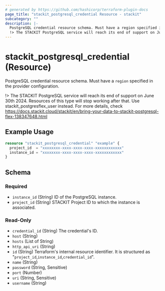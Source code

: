 ```yaml
---
# generated by https://github.com/hashicorp/terraform-plugin-docs
page_title: "stackit_postgresql_credential Resource - stackit"
subcategory: ""
description: |-
  PostgreSQL credential resource schema. Must have a region specified in the provider configuration.
  !> The STACKIT PostgreSQL service will reach its end of support on June 30th 2024. Resources of this type will stop working after that. Use stackitpostgresflexuser instead. For more details, check https://docs.stackit.cloud/stackit/en/bring-your-data-to-stackit-postgresql-flex-138347648.html
---
```


# stackit_postgresql_credential (Resource)

PostgreSQL credential resource schema. Must have a `region` specified in the provider configuration.

!> The STACKIT PostgreSQL service will reach its end of support on June 30th 2024. Resources of this type will stop working after that. Use stackit_postgresflex_user instead. For more details, check https://docs.stackit.cloud/stackit/en/bring-your-data-to-stackit-postgresql-flex-138347648.html

## Example Usage

```terraform
resource "stackit_postgresql_credential" "example" {
  project_id  = "xxxxxxxx-xxxx-xxxx-xxxx-xxxxxxxxxxxx"
  instance_id = "xxxxxxxx-xxxx-xxxx-xxxx-xxxxxxxxxxxx"
}
```

<!-- schema generated by tfplugindocs -->
## Schema

### Required

- `instance_id` (String) ID of the PostgreSQL instance.
- `project_id` (String) STACKIT Project ID to which the instance is associated.

### Read-Only

- `credential_id` (String) The credential's ID.
- `host` (String)
- `hosts` (List of String)
- `http_api_uri` (String)
- `id` (String) Terraform's internal resource identifier. It is structured as "`project_id`,`instance_id`,`credential_id`".
- `name` (String)
- `password` (String, Sensitive)
- `port` (Number)
- `uri` (String, Sensitive)
- `username` (String)
